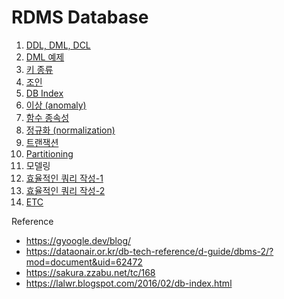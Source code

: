 # RDMS Database

 1. [DDL, DML, DCL](DDL-DML-DCL.md)
 2. [DML 예제](dml-example.md)
 3. [키 종류](키.md) 
 4. [조인](조인.md)
 5. [DB Index](db_index.md)
 6. [이상 (anomaly)](Anomaly.md)
 7. [함수 종속성](함수_종속성.md)
 8. [정규화 (normalization)](정규화.md)
 9. [트랜잭션](트랜잭션.md)
 10. [Partitioning](파티션.md)
 11. 모델링
 12. [효율적인 쿼리 작성-1](효율적인_쿼리_작성_Tip-1.md)
 13. [효율적인 쿼리 작성-2](효율적인_쿼리_작성_Tip-2.md)
 14. [ETC](운영Tip.md)




Reference
 - https://gyoogle.dev/blog/
 - https://dataonair.or.kr/db-tech-reference/d-guide/dbms-2/?mod=document&uid=62472
 - https://sakura.zzabu.net/tc/168
 - https://lalwr.blogspot.com/2016/02/db-index.html